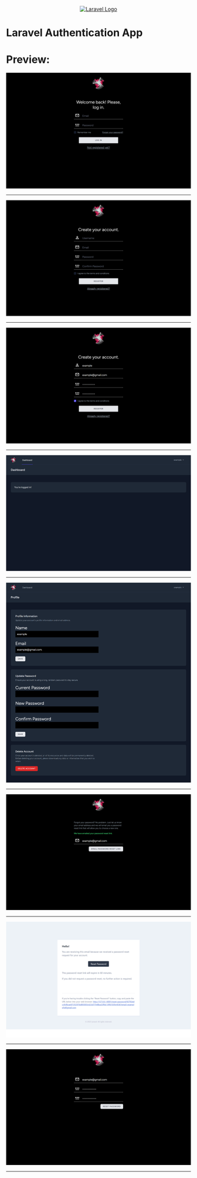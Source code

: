 <p align="center"><a href="https://laravel.com" target="_blank"><img src="https://raw.githubusercontent.com/laravel/art/master/logo-lockup/5%20SVG/2%20CMYK/1%20Full%20Color/laravel-logolockup-cmyk-red.svg" width="400" alt="Laravel Logo"></a></p>
<h1>Laravel Authentication App</h1>
<h1>Preview: </h1>

![Screenshot](readme_img/login.webp)

<hr/>

![Screenshot](readme_img/register.webp)

<hr/>

![Screenshot](readme_img/register_filled.webp)

<hr/>

![Screenshot](readme_img/dashboard.webp)

<hr/>

![Screenshot](readme_img/profile.webp)

<hr/>

![Screenshot](readme_img/forgot_password.webp)

<hr/>

![Screenshot](readme_img/email.webp)

<hr/>

![Screenshot](readme_img/password_reset.webp)

<hr/>
